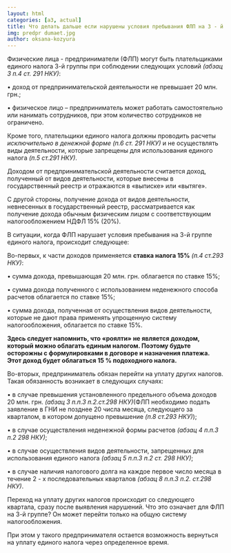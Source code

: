 ```yaml
---
layout: html
categories: [a3, actual]
title: Что делать дальше если нарушены условия пребывания ФЛП на 3 - й группе единого налога
img: predpr dumaet.jpg
author: oksana-kozyura
--- 
```

Физические лица - предприниматели (ФЛП) могут быть плательщиками единого налога 3-й группы при соблюдении следующих условий 
*(абзац 3 п.4 ст. 291 НКУ)*:

•	доход от предпринимательской деятельности не превышает 20 млн. грн.;

•	физическое лицо – предприниматель может работать самостоятельно или нанимать сотрудников, при этом количество сотрудников
не ограничено.

Кроме того, плательщики единого налога должны проводить расчеты *исключительно в денежной форме (п.6 ст. 291  НКУ)* и не 
осуществлять виды деятельности, которые запрещены для использования единого налога *(п.5 ст.291 НКУ)*.

Доходом от предпринимательской деятельности считается доход, полученный от видов деятельности, которые внесены в
государственный реестр и отражаются в «выписке» или «вытяге». 

С другой стороны, получение дохода от видов деятельности, невнесенных в государственный реестр, рассматривается как получение
дохода обычным физическим лицом с соответствующим  налогообложением НДФЛ 15% (20%).

В ситуации, когда ФЛП нарушает условия пребывания на 3-й группе единого налога, происходит следующее:

Во-первых, к части доходов применяется **ставка налога 15%** *(п.4 ст.293 НКУ)*:

•	сумма дохода, превышающая 20 млн. грн. облагается по ставке 15%; 

•	сумма дохода полученного с использованием неденежного способа расчетов облагается по ставке 15%;

•	сумма дохода, полученная от осуществления видов деятельности, которые не дают права применять упрощенную систему 
налогообложения, облагается по ставке 15%.

**Здесь следует напомнить, что «роялти» не является доходом, который можно облагать единым налогом. Поэтому будьте осторожны 
с формулировками в договоре и назначения платежа. Этот доход будет облагаться 15 % подоходного налога.**

Во-вторых, предприниматель обязан перейти на уплату других налогов. Такая обязанность возникает в следующих 
случаях: 

•	в случае превышения установленного предельного объема доходов 20 млн. грн. *(абзац 3 п.п.3 п.2.ст.298 НКУ)*(ФЛП необходимо 
подать заявление в ГНИ  не  позднее 20 числа месяца, следующего за кварталом, в котором допущено 
превышение *(п.8 ст.293 НКУ)*);

•	в случае осуществления неденежной формы расчетов *(абзац 4 п.п.3 п.2 298 НКУ)*;

•	в случае осуществления видов деятельности, запрещенных для использования единого налога *(абзац 5 п.п.3 п.2 ст. 298 НКУ)*;

•	в случае  наличия налогового долга на каждое первое число месяца в течение 2 - х последовательных кварталов *(абзац 8 
п.п.3 п.2. ст.298 НКУ)*.

Переход на уплату других налогов происходит со следующего квартала, сразу после выявления нарушений. Что это означает для 
ФЛП на 3-й группе? Он может перейти только на общую систему налогообложения.

При этом у такого предпринимателя остается возможность вернуться на уплату единого налога через определенное время.

